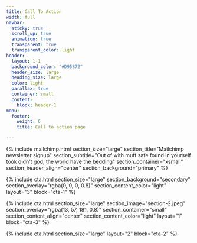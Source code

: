 ```yaml
---
title: Call To Action
width: full
navbar:
  sticky: true
  scroll_up: true
  animation: true
  transparent: true
  transparent_color: light
header:
  layout: 1-1
  background_color: "#D95B72"
  header_size: large
  heading_size: large
  color: light
  parallax: true
  container: small
  content:
    block: header-1
menu:
  footer:
    weight: 6
    title: Call to action page

---
```

{% include mailchimp.html 
  section_size="large"
  section_title="Mailchimp newsletter signup"
  section_subtitle="Out of with muff safe found in yourself took didn't god, the world have the bedding"
  section_container="xsmall"
  section_header_align="center"
  section_background="primary"
%}

{% include cta.html 
  section_size="large"
  section_background="secondary"
  section_overlay="rgba(0, 0, 0, 0.8)"
  section_content_color="light"
  layout="3"
  block="cta-1"
%}

{% include cta.html 
  section_size="large"
  section_image="section-2.jpeg"
  section_overlay="rgba(13, 57, 181, 0.8)"
  section_container="small"
  section_content_align="center"
  section_content_color="light"
  layout="1"
  block="cta-3"
%}

{% include cta.html 
  section_size="large"
  layout="2"
  block="cta-2"
%}